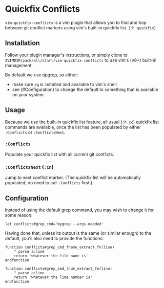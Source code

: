 # Quickfix Conflicts

`vim-quickfix-conflicts` is a vim plugin that allows you to find and hop between git conflict markers using vim's built-in quickfix list. (`:h quickfix`)

## Installation

Follow your plugin manager's instructions, or simply clone to `$VIMDIR/pack/all/start/vim-quickfix-conflicts` to use vim's (v8+) built-in management.

By default we use [ripgrep](//github.com/BurntSushi/ripgrep), so either:
  - make sure `rg` is installed and available to vim's shell
  - see (#Configuration) to change the default to something that is available on your system

## Usage

Because we use the built-in quickfix list feature, all usual (`:h cc`) quickfix list commands are available, once the list has been populated by either `:Conflicts` or `:ConflictsNext`.

### `:Conflicts`

Populate your quickfix list with all current git conflicts.

### `:ConflictsNext` (`:Cn`)

Jump to next conflict marker. (The quickfix list will be automatically populated, no need to call `:Conflicts` first.)

## Configuration

Instead of using the default grep command, you may wish to change it for some reason:
```viml
let conflicts#grep_cmd='mygrep --args-needed'
```

Having done that, unless its output is the same (or similar enough) to the default, you'll also need to provide the functions:
```viml
function conflicts#grep_cmd_fname_extract_fn(line)
    " parse a:line
    return 'whatever the file name is'
endfunction

function conflicts#grep_cmd_lnum_extract_fn(line)
    " parse a:line
    return 'whatever the line number is'
endfunction
```
